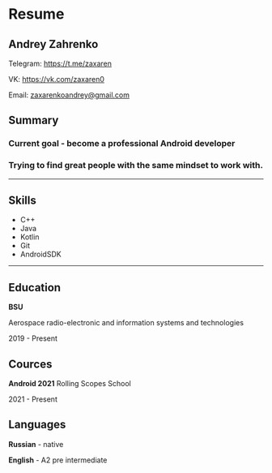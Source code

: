 # Resume
## Andrey Zahrenko

Telegram: https://t.me/zaxaren

VK: https://vk.com/zaxaren0

Email: zaxarenkoandrey@gmail.com

## Summary

### Сurrent goal - become a professional Android developer
### Trying to find great people with the same mindset to work with.
---
## Skills
* C++
* Java
* Kotlin
* Git
* AndroidSDK
---
## Education
**BSU**

Aerospace radio-electronic and information systems and technologies 

2019 - Present

## Cources
**Android 2021**
Rolling Scopes School 

2021 - Present

## Languages
**Russian** - native

**English** - A2 pre intermediate
